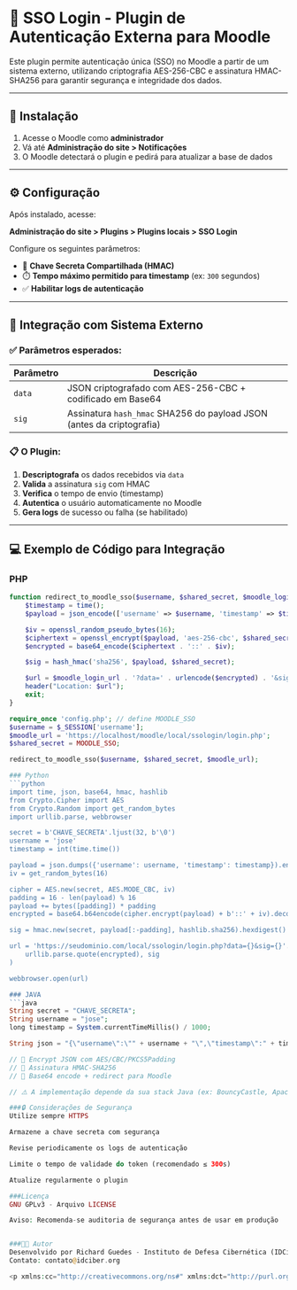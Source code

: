 # 🔐 SSO Login - Plugin de Autenticação Externa para Moodle

Este plugin permite autenticação única (SSO) no Moodle a partir de um sistema externo, utilizando criptografia AES-256-CBC e assinatura HMAC-SHA256 para garantir segurança e integridade dos dados.

---

## 🚀 Instalação

1. Acesse o Moodle como **administrador**
2. Vá até **Administração do site > Notificações**
3. O Moodle detectará o plugin e pedirá para atualizar a base de dados

---

## ⚙️ Configuração

Após instalado, acesse:

**Administração do site > Plugins > Plugins locais > SSO Login**

Configure os seguintes parâmetros:

- 🔑 **Chave Secreta Compartilhada (HMAC)**
- ⏱️ **Tempo máximo permitido para timestamp** (ex: `300` segundos)
- ✅ **Habilitar logs de autenticação**

---

## 🔗 Integração com Sistema Externo

### ✅ Parâmetros esperados:

| Parâmetro | Descrição |
|----------|-----------|
| `data`   | JSON criptografado com AES-256-CBC + codificado em Base64 |
| `sig`    | Assinatura `hash_hmac` SHA256 do payload JSON (antes da criptografia) |

### 📋 O Plugin:

1. **Descriptografa** os dados recebidos via `data`
2. **Valida** a assinatura `sig` com HMAC
3. **Verifica** o tempo de envio (timestamp)
4. **Autentica** o usuário automaticamente no Moodle
5. **Gera logs** de sucesso ou falha (se habilitado)

---

## 💻 Exemplo de Código para Integração

### PHP
```php
function redirect_to_moodle_sso($username, $shared_secret, $moodle_login_url) {
    $timestamp = time();
    $payload = json_encode(['username' => $username, 'timestamp' => $timestamp]);

    $iv = openssl_random_pseudo_bytes(16);
    $ciphertext = openssl_encrypt($payload, 'aes-256-cbc', $shared_secret, 0, $iv);
    $encrypted = base64_encode($ciphertext . '::' . $iv);

    $sig = hash_hmac('sha256', $payload, $shared_secret);

    $url = $moodle_login_url . '?data=' . urlencode($encrypted) . '&sig=' . $sig;
    header("Location: $url");
    exit;
}

require_once 'config.php'; // define MOODLE_SSO
$username = $_SESSION['username'];
$moodle_url = 'https://localhost/moodle/local/ssologin/login.php';
$shared_secret = MOODLE_SSO;

redirect_to_moodle_sso($username, $shared_secret, $moodle_url);

### Python
```python
import time, json, base64, hmac, hashlib
from Crypto.Cipher import AES
from Crypto.Random import get_random_bytes
import urllib.parse, webbrowser

secret = b'CHAVE_SECRETA'.ljust(32, b'\0')
username = 'jose'
timestamp = int(time.time())

payload = json.dumps({'username': username, 'timestamp': timestamp}).encode()
iv = get_random_bytes(16)

cipher = AES.new(secret, AES.MODE_CBC, iv)
padding = 16 - len(payload) % 16
payload += bytes([padding]) * padding
encrypted = base64.b64encode(cipher.encrypt(payload) + b'::' + iv).decode()

sig = hmac.new(secret, payload[:-padding], hashlib.sha256).hexdigest()

url = 'https://seudominio.com/local/ssologin/login.php?data={}&sig={}'.format(
    urllib.parse.quote(encrypted), sig
)

webbrowser.open(url)

### JAVA
```java
String secret = "CHAVE_SECRETA";
String username = "jose";
long timestamp = System.currentTimeMillis() / 1000;

String json = "{\"username\":\"" + username + "\",\"timestamp\":" + timestamp + "}";

// 🔐 Encrypt JSON com AES/CBC/PKCS5Padding
// 🔐 Assinatura HMAC-SHA256
// 🔗 Base64 encode + redirect para Moodle

// ⚠️ A implementação depende da sua stack Java (ex: BouncyCastle, Apache Commons Crypto)

###🔒 Considerações de Segurança
Utilize sempre HTTPS

Armazene a chave secreta com segurança

Revise periodicamente os logs de autenticação

Limite o tempo de validade do token (recomendado ≤ 300s)

Atualize regularmente o plugin

###Licença
GNU GPLv3 - Arquivo LICENSE

Aviso: Recomenda-se auditoria de segurança antes de usar em produção


###👨‍💻 Autor
Desenvolvido por Richard Guedes - Instituto de Defesa Cibernética (IDCiber) – idciber.org
Contato: contato@idciber.org

<p xmlns:cc="http://creativecommons.org/ns#" xmlns:dct="http://purl.org/dc/terms/"><a property="dct:title" rel="cc:attributionURL" href="https://github.com/richardg7/sso_login">SSO Login</a> by <a rel="cc:attributionURL dct:creator" property="cc:attributionName" href="https://www.linkedin.com/in/richard-guedes/">Richard Guedes</a> is licensed under <a href="https://creativecommons.org/licenses/by-sa/4.0/?ref=chooser-v1" target="_blank" rel="license noopener noreferrer" style="display:inline-block;">Creative Commons Attribution-ShareAlike 4.0 International<img style="height:22px!important;margin-left:3px;vertical-align:text-bottom;" src="https://mirrors.creativecommons.org/presskit/icons/cc.svg?ref=chooser-v1" alt=""><img style="height:22px!important;margin-left:3px;vertical-align:text-bottom;" src="https://mirrors.creativecommons.org/presskit/icons/by.svg?ref=chooser-v1" alt=""><img style="height:22px!important;margin-left:3px;vertical-align:text-bottom;" src="https://mirrors.creativecommons.org/presskit/icons/sa.svg?ref=chooser-v1" alt=""></a></p>